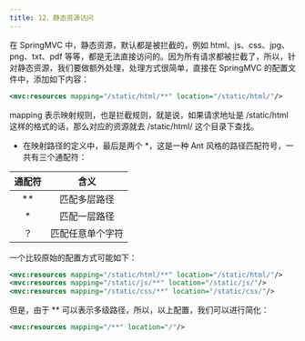 ```yaml
---
title: 12、静态资源访问
---
```

在 SpringMVC 中，静态资源，默认都是被拦截的，例如 html、js、css、jpg、png、txt、pdf 等等，都是无法直接访问的。因为所有请求都被拦截了，所以，针对静态资源，我们要做额外处理，处理方式很简单，直接在 SpringMVC 的配置文件中，添加如下内容：

```xml
<mvc:resources mapping="/static/html/**" location="/static/html/"/>
```

mapping 表示映射规则，也是拦截规则，就是说，如果请求地址是 /static/html 这样的格式的话，那么对应的资源就去 /static/html/ 这个目录下查找。

- 在映射路径的定义中，最后是两个 *，这是一种 Ant 风格的路径匹配符号，一共有三个通配符：

| 通配符 |       含义       |
| :----: | :--------------: |
|   **   |   匹配多层路径   |
|   *    |   匹配一层路径   |
|   ？   | 匹配任意单个字符 |

一个比较原始的配置方式可能如下：

```xml
<mvc:resources mapping="/static/html/**" location="/static/html/"/> 
<mvc:resources mapping="/static/js/**" location="/static/js/"/> 
<mvc:resources mapping="/static/css/**" location="/static/css/"/>
```

但是，由于 ** 可以表示多级路径，所以，以上配置，我们可以进行简化：

```xml
<mvc:resources mapping="/**" location="/"/>
```

